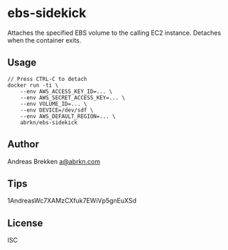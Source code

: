 ebs-sidekick
===

Attaches the specified EBS volume to the calling EC2 instance. Detaches when the container exits.

Usage
---

```
// Press CTRL-C to detach
docker run -ti \
    --env AWS_ACCESS_KEY_ID=... \
    --env AWS_SECRET_ACCESS_KEY=... \
    --env VOLUME_ID=... \
    --env DEVICE=/dev/sdf \
    --env AWS_DEFAULT_REGION=... \
    abrkn/ebs-sidekick
```

Author
---

Andreas Brekken <a@abrkn.com>

Tips
---

1AndreasWc7XAMzCXfuk7EWiVp5gnEuXSd

License
---

ISC

